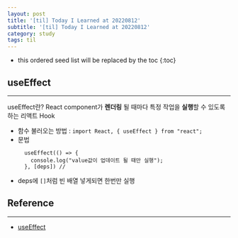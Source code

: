 ```yaml
---
layout: post
title: '[til] Today I Learned at 20220812'
subtitle: '[til] Today I Learned at 20220812'
category: study
tags: til
---
```


* this ordered seed list will be replaced by the toc 
{:toc}

## useEffect
---
useEffect란? React component가 **렌더링** 될 때마다 특정 작업을 **실행**할 수 있도록 하는 리액트 Hook
  - 함수 불러오는 방법 : `import React, { useEffect } from "react";`
  - 문법
    ```
      useEffect(() => {
        console.log("value값이 업데이트 될 때만 실행");
      }, [deps]) // 
    ```
  - deps에 `[]`처럼 빈 배열 넣게되면 한번만 실행


## Reference
---
  - [useEffect](https://cocoon1787.tistory.com/796)
